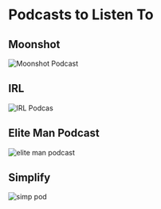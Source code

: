 # Podcasts to Listen To

## Moonshot
![Moonshot Podcast][Moonshot]

[Moonshot]: http://moonshot.audio/images/Moonshot_logo.jpg


 ## IRL
 ![IRL Podcas][IRL]
 
 [IRL]: https://irlpodcast.org/assets/images/irl-logo.png
 
 ## Elite Man Podcast
 
 ![elite man podcast][elite]
 
 [elite]: http://elitemanmagazine.com/wp-content/uploads/2015/11/Elite-Man-Podcast-ITunes-Cover-Photo_resized.jpg
 
 ## Simplify
 ![simp pod][simple]
 
 [simple]: http://is1.mzstatic.com/image/thumb/Music127/v4/c3/62/ea/c362ea2c-1742-1848-7dd3-f52dbc475549/source/1200x630bb.jpg
